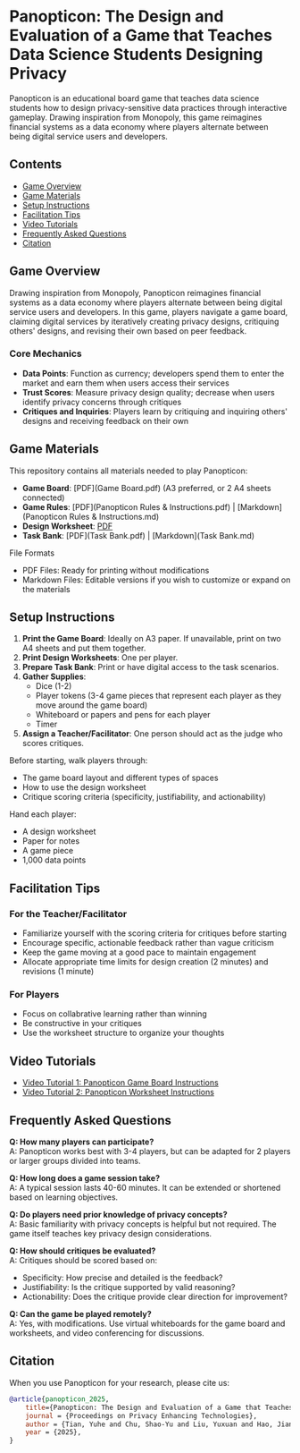 # Panopticon: The Design and Evaluation of a Game that Teaches Data Science Students Designing Privacy

Panopticon is an educational board game that teaches data science students how to design privacy-sensitive data practices through interactive gameplay. Drawing inspiration from Monopoly, this game reimagines financial systems as a data economy where players alternate between being digital service users and developers.

## Contents

- [Game Overview](#game-overview)
- [Game Materials](#game-materials)
- [Setup Instructions](#setup-instructions)
- [Facilitation Tips](#facilitation-tips)
- [Video Tutorials](#video-tutorials)
- [Frequently Asked Questions](#frequently-asked-questions)
- [Citation](#citation)

## Game Overview

Drawing inspiration from Monopoly, Panopticon reimagines financial systems as a data economy where players alternate between being digital service users and developers. In this game, players navigate a game board, claiming digital services by iteratively creating privacy designs, critiquing others' designs, and revising their own based on peer feedback. 

### Core Mechanics

- **Data Points**: Function as currency; developers spend them to enter the market and earn them when users access their services
- **Trust Scores**: Measure privacy design quality; decrease when users identify privacy concerns through critiques
- **Critiques and Inquiries**: Players learn by critiquing and inquiring others' designs and receiving feedback on their own

## Game Materials

This repository contains all materials needed to play Panopticon:

- **Game Board**: [PDF](Game Board.pdf) (A3 preferred, or 2 A4 sheets connected)
- **Game Rules**: [PDF](Panopticon Rules & Instructions.pdf) | [Markdown](Panopticon Rules & Instructions.md)
- **Design Worksheet**: [PDF](Worksheet.pdf) 
- **Task Bank**: [PDF](Task Bank.pdf) | [Markdown](Task Bank.md)

File Formats
- PDF Files: Ready for printing without modifications
- Markdown Files: Editable versions if you wish to customize or expand on the materials

## Setup Instructions

1. **Print the Game Board**: Ideally on A3 paper. If unavailable, print on two A4 sheets and put them together.
2. **Print Design Worksheets**: One per player.
3. **Prepare Task Bank**: Print or have digital access to the task scenarios.
4. **Gather Supplies**:
    - Dice (1-2)
    - Player tokens (3-4 game pieces that represent each player as they move around the game board)
    - Whiteboard or papers and pens for each player
    - Timer
5. **Assign a Teacher/Facilitator**: One person should act as the judge who scores critiques.

Before starting, walk players through:
- The game board layout and different types of spaces
- How to use the design worksheet 
- Critique scoring criteria (specificity, justifiability, and actionability)

Hand each player:
- A design worksheet
- Paper for notes
- A game piece
- 1,000 data points


## Facilitation Tips

### For the Teacher/Facilitator
- Familiarize yourself with the scoring criteria for critiques before starting
- Encourage specific, actionable feedback rather than vague criticism
- Keep the game moving at a good pace to maintain engagement
- Allocate appropriate time limits for design creation (2 minutes) and revisions (1 minute)

### For Players
- Focus on collabrative learning rather than winning
- Be constructive in your critiques
- Use the worksheet structure to organize your thoughts

## Video Tutorials

- [Video Tutorial 1: Panopticon Game Board Instructions](https://youtu.be/-VNpmpUtGq8)
- [Video Tutorial 2: Panopticon Worksheet Instructions](https://youtu.be/7JbWdBSkWDc)

## Frequently Asked Questions

**Q: How many players can participate?**  
A: Panopticon works best with 3-4 players, but can be adapted for 2 players or larger groups divided into teams.

**Q: How long does a game session take?**  
A: A typical session lasts 40-60 minutes. It can be extended or shortened based on learning objectives.

**Q: Do players need prior knowledge of privacy concepts?**  
A: Basic familiarity with privacy concepts is helpful but not required. The game itself teaches key privacy design considerations.

**Q: How should critiques be evaluated?**  
A: Critiques should be scored based on:
- Specificity: How precise and detailed is the feedback?
- Justifiability: Is the critique supported by valid reasoning?
- Actionability: Does the critique provide clear direction for improvement?

**Q: Can the game be played remotely?**  
A: Yes, with modifications. Use virtual whiteboards for the game board and worksheets, and video conferencing for discussions.

## Citation
When you use Panopticon for your research, please cite us:
```bibtex
@article{panopticon_2025,
    title={Panopticon: The Design and Evaluation of a Game that Teaches Data Science Students Designing Privacy},
    journal = {Proceedings on Privacy Enhancing Technologies},
    author = {Tian, Yuhe and Chu, Shao-Yu and Liu, Yuxuan and Hao, Jianjin},
	year = {2025},
}
